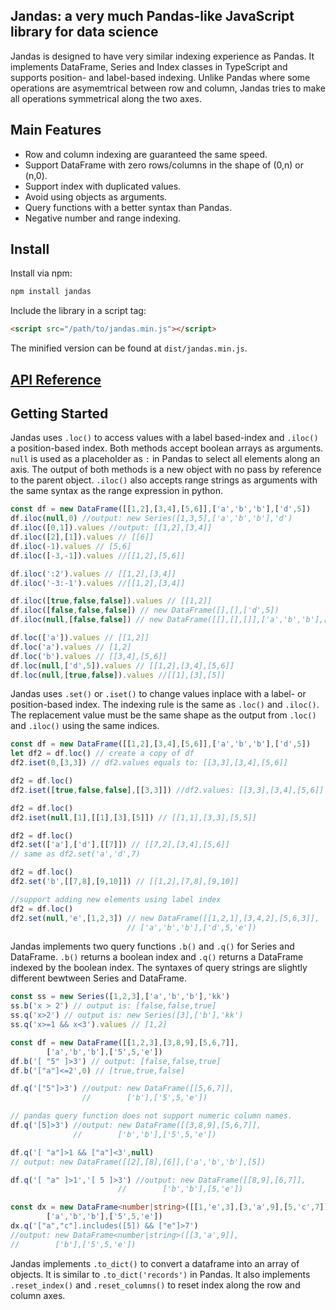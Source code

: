 ## Jandas: a very much Pandas-like JavaScript library for data science
Jandas is designed to have very similar indexing experience as  Pandas. It implements DataFrame, Series and Index classes in TypeScript and supports position- and label-based indexing. Unlike Pandas where some operations are asymemtrical between row and column, Jandas tries to make all operations symmetrical along the two axes. 

## Main Features

-   Row and column indexing are guaranteed the same speed.
-   Support DataFrame with zero rows/columns in the shape of (0,n) or (n,0).
-   Support index with duplicated values.
-   Avoid using objects as arguments.
-   Query functions with a better syntax than Pandas.
-   Negative number and range indexing.
 


## Install
Install via npm:
```bash
npm install jandas
```
Include the library in a script tag:
```html
<script src="/path/to/jandas.min.js"></script>
```
The minified version can be found at `dist/jandas.min.js`.

## [API Reference](https://github.com/frlender/Jandas/blob/main/API.md)
## Getting Started
Jandas uses `.loc()` to access values with a label based-index and `.iloc()` a position-based index. Both methods accept boolean arrays as arguments. `null` is used as a placeholder as `:` in Pandas to select all elements along an axis. The output of both methods is a new object with no pass by reference to the parent object. `.iloc()` also accepts range strings as arguments with the same syntax as the range expression in python.

```TypeScript
const df = new DataFrame([[1,2],[3,4],[5,6]],['a','b','b'],['d',5])
df.iloc(null,0) //output: new Series([1,3,5],['a','b','b'],'d')
df.iloc([0,1]).values //output: [[1,2],[3,4]]
df.iloc([2],[1]).values // [[6]]
df.iloc(-1).values // [5,6]
df.iloc([-3,-1]).values //[[1,2],[5,6]]

df.iloc(':2').values // [[1,2],[3,4]]
df.iloc('-3:-1').values //[[1,2],[3,4]]

df.iloc([true,false,false]).values // [[1,2]]
df.iloc([false,false,false]) // new DataFrame([],[],['d',5])
df.iloc(null,[false,false]) // new DataFrame([[],[],[]],['a','b','b'],[])

df.loc(['a']).values // [[1,2]]
df.loc('a').values // [1,2]
df.loc('b').values // [[3,4],[5,6]]
df.loc(null,['d',5]).values // [[1,2],[3,4],[5,6]]
df.loc(null,[true,false]).values //[[1],[3],[5]]
```
Jandas uses `.set()` or `.iset()` to change values inplace with a label- or position-based index. The indexing rule is the same as `.loc()` and `.iloc()`. The replacement value must be the same shape as the output from `.loc()` and `.iloc()` using the same indices.

```TypeScript
const df = new DataFrame([[1,2],[3,4],[5,6]],['a','b','b'],['d',5])
let df2 = df.loc() // create a copy of df
df2.iset(0,[3,3]) // df2.values equals to: [[3,3],[3,4],[5,6]]

df2 = df.loc()
df2.iset([true,false,false],[[3,3]]) //df2.values: [[3,3],[3,4],[5,6]]

df2 = df.loc()
df2.iset(null,[1],[[1],[3],[5]]) // [[1,1],[3,3],[5,5]]

df2 = df.loc()
df2.set(['a'],['d'],[[7]]) // [[7,2],[3,4],[5,6]]
// same as df2.set('a','d',7)

df2 = df.loc()
df2.set('b',[[7,8],[9,10]]) // [[1,2],[7,8],[9,10]]

//support adding new elements using label index
df2 = df.loc()
df2.set(null,'e',[1,2,3]) // new DataFrame([[1,2,1],[3,4,2],[5,6,3]],
                          // ['a','b','b'],['d',5,'e'])
```
Jandas implements two query functions `.b()` and `.q()` for Series and DataFrame. `.b()` returns a boolean index and `.q()` returns a DataFrame indexed by the boolean index. The syntaxes of query strings are slightly different bewtween Series and DataFrame.

```TypeScript
const ss = new Series([1,2,3],['a','b','b'],'kk')
ss.b('x > 2') // output is: [false,false,true]
ss.q('x>2') // output is: new Series([3],['b'],'kk')
ss.q('x>=1 && x<3').values // [1,2]

const df = new DataFrame([[1,2,3],[3,8,9],[5,6,7]],
        ['a','b','b'],['5',5,'e'])
df.b('[ "5" ]>3') // output: [false,false,true]
df.b('["a"]<=2',0) // [true,true,false]

df.q('["5"]>3') //output: new DataFrame([[5,6,7]],
                //        ['b'],['5',5,'e'])

// pandas query function does not support numeric column names.
df.q('[5]>3') //output: new DataFrame([[3,8,9],[5,6,7]],
              //        ['b','b'],['5',5,'e'])

df.q('[ "a"]>1 && ["a"]<3',null)
// output: new DataFrame([[2],[8],[6]],['a','b','b'],[5])

df.q('[ "a" ]>1','[ 5 ]>3') //output: new DataFrame([[8,9],[6,7]],
                        //        ['b','b'],[5,'e'])

const dx = new DataFrame<number|string>([[1,'e',3],[3,'a',9],[5,'c',7]],
        ['a','b','b'],['5',5,'e'])
dx.q('["a","c"].includes([5]) && ["e"]>7')
//output: new DataFrame<number|string>([[3,'a',9]],
//        ['b'],['5',5,'e'])

```

Jandas implements `.to_dict()` to convert a dataframe into an array of objects. It is similar to `.to_dict('records')` in Pandas. It also implements `.reset_index()` and `.reset_columns()` to reset index along the row and column axes.


